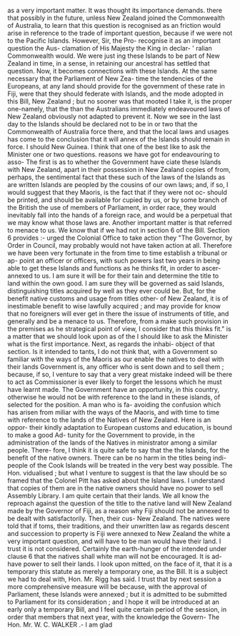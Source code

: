 as a very important matter. It was thought its importance demands. there that possibly in the future, unless New Zealand joined the Commonwealth of Australia, to learn that this question is recognised as an friction would arise in reference to the trade of important question, because if we were not to the Pacific Islands. However, Sir, the Pro- recognise it as an important question the Aus- clamation of His Majesty the King in declar- ' ralian Commonwealth would. We were just ing these Islands to be part of New Zealand in time, in a sense, in retaining our ancestral has settled that question. Now, it becomes connections with these Islands. At the same necessary that the Parliament of New Zea- time the tendencies of the Europeans, at any land should provide for the government of these rate in Fiji, were that they should federate with Islands, and the mode adopted in this Bill, New Zealand ; but no sooner was that mooted I take it, is the proper one-namely, that the than the Australians immediately endeavoured laws of New Zealand obviously not adapted to prevent it. Now we see in the last day to the Islands should be declared not to be in or two that the Commonwealth of Australia force there, and that the local laws and usages has come to the conclusion that it will annex of the Islands should remain in force. I should New Guinea. I think that one of the best like to ask the Minister one or two questions. reasons we have got for endeavouring to asso- The first is as to whether the Government have ciate these Islands with New Zealand, apart in their possession in New Zealand copies of from, perhaps, the sentimental fact that these such of the laws of the Islands as are written Islands are peopled by the cousins of our own laws; and, if so, I would suggest that they Maoris, is the fact that if they were not oc- should be printed, and should be available for cupied by us, or by some branch of the British the use of members of Parliament, in order race, they would inevitably fall into the hands of a foreign race, and would be a perpetual that we may know what those laws are. Another important matter is that referred to menace to us. We know that if we had not in section 6 of the Bill. Section 6 provides :- urged the Colonial Office to take action they "The Governor, by Order in Council, may probably would not have taken action at all. Therefore we have been very fortunate in the from time to time establish a tribunal or ap- point an officer or officers, with such powers last two years in being able to get these Islands and functions as he thinks fit, in order to ascer- annexed to us. I am sure it will be for their tain and determine the title to land within the own good. I am sure they will be governed as said Islands, distinguishing titles acquired by well as they ever could be. But, for the benefit native customs and usage from titles other- of New Zealand, it is of inestimable benefit to wise lawfully acquired ; and may provide for know that no foreigners will ever get in there the issue of instruments of title, and generally and be a menace to us. Therefore, from a make such provision in the premises as he strategical point of view, I consider that this thinks fit." is a matter that we should look upon as of the I should like to ask the Minister what is the first importance. Next, as regards the inhabi- object of that section. Is it intended to tants, I do not think that, with a Government so familiar with the ways of the Maoris as our enable the natives to deal with their lands Government is, any officer who is sent down and to sell them ; because, if so, I venture to say that a very great mistake indeed will be there to act as Commissioner is ever likely to forget the lessons which he must have learnt made. The Government have an opportunity, in this country, otherwise he would not be with reference to the land in these islands, of selected for the position. A man who is fa- avoiding the confusion which has arisen from miliar with the ways of the Maoris, and with time to time with reference to the lands of the Natives of New Zealand. Here is an oppor- their kindly adaptation to European customs and education, is bound to make a good Ad- tunity for the Government to provide, in the administration of the lands of the Natives in ministrator among a similar people. There- fore, I think it is quite safe to say that the the Islands, for the benefit of the native owners. There can be no harm in the titles being indi- people of the Cook Islands will be treated in the very best way possible. The Hon. vidualised ; but what I venture to suggest is that the law should be so framed that the Colonel Pitt has asked about the Island laws. I understand that copies of them are in the native owners should have no power to sell Assembly Library. I am quite certain that their lands. We all know the reproach against the question of the title to the native land will New Zealand made by the Governor of Fiji, as a reason why Fiji should not be annexed to be dealt with satisfactorily. Then, their cus- New Zealand. The natives were told that if toms, their traditions, and their unwritten law as regards descent and succession to property is Fiji were annexed to New Zealand the white a very important question, and will have to be man would have their land. I trust it is not considered. Certainly the earth-hunger of the intended under clause 6 that the natives shall white man will not be encouraged. It is ad- have power to sell their lands. I look upon mitted, on the face of it, that it is a temporary this statute as merely a temporary one, as the Bill. It is a subject we had to deal with, Hon. Mr. Rigg has said. I trust that by next session a more comprehensive measure will be because, with the approval of Parliament, these Islands were annexed ; but it is admitted to be submitted to Parliament for its consideration ; and I hope it will be introduced at an early only a temporary Bill, and I feel quite certain period of the session, in order that members that next year, with the knowledge the Govern- The Hon. Mr. W. C. WALKER .- I am glad 